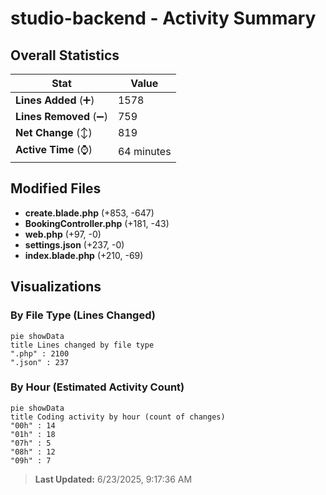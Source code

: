 # studio-backend - Activity Summary 

## Overall Statistics

| Stat                   | Value                                                             |
| ---------------------- | ----------------------------------------------------------------- |
| **Lines Added** (➕)   | 1578                                          |
| **Lines Removed** (➖) | 759                                        |
| **Net Change** (↕)    | 819                |
| **Active Time** (⌚)   | 64 minutes |


## Modified Files
- **create.blade.php** (+853, -647)
- **BookingController.php** (+181, -43)
- **web.php** (+97, -0)
- **settings.json** (+237, -0)
- **index.blade.php** (+210, -69)

## Visualizations

### By File Type (Lines Changed)

```mermaid
pie showData
title Lines changed by file type
".php" : 2100
".json" : 237
```

### By Hour (Estimated Activity Count)

```mermaid
pie showData
title Coding activity by hour (count of changes)
"00h" : 14
"01h" : 18
"07h" : 5
"08h" : 12
"09h" : 7
```


> **Last Updated:** 6/23/2025, 9:17:36 AM